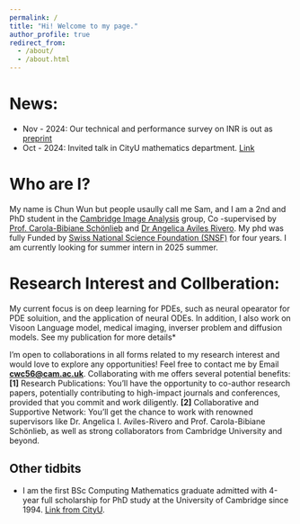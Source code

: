 ```yaml
---
permalink: /
title: "Hi! Welcome to my page."
author_profile: true
redirect_from: 
  - /about/
  - /about.html
---
```

News:
======
* Nov - 2024: Our technical and performance survey on INR is out as <a href="https://arxiv.org/pdf/2411.03688">preprint</a>
* Oct - 2024: Invited talk in CityU mathematics department. [Link](https://www.cityu.edu.hk/ma/sites/g/files/asqsls6306/files/2024-10/col_20241015.pdf)

Who are I?
======
My name is Chun Wun but people usaully call me Sam, and I am a 2nd and PhD student in the [Cambridge Image Analysis](https://www.damtp.cam.ac.uk/research/cia/cambridge-image-analysis) group, Co -supervised by [Prof. Carola-Bibiane Schönlieb](https://www.damtp.cam.ac.uk/person/cbs31) and [Dr Angelica Aviles Rivero](https://angelicaiaviles.wordpress.com/). My phd was fully Funded by [Swiss National Science Foundation (SNSF)](https://www.snf.ch/en/FKhU9kAtfXx7w9AI/page/home) for four years. I am currently looking for summer intern in 2025 summer.

Research Interest and Collberation:
======
My current focus is on deep learning for PDEs, such as neural opearator for PDE soluition, and the application of neural ODEs. In addition, I also work on Visoon Language model, medical imaging, inverser problem and diffusion models.  See my publication for more details*

I’m open to collaborations in all forms related to my research interest and would love to explore any opportunities! Feel free to contact me by Email <b>cwc56@cam.ac.uk</b>. Collaborating with me offers several potential benefits: <b>[1]</b> Research Publications: You’ll have the opportunity to co-author research papers, potentially contributing to high-impact journals and conferences, provided that you commit and work diligently. <b>[2]</b> Collaborative and Supportive Network: You’ll get the chance to work with renowned supervisors like Dr. Angelica I. Aviles-Rivero and Prof. Carola-Bibiane Schönlieb, as well as strong collaborators from Cambridge University and beyond. 




Other tidbits
------
* I am the first BSc Computing Mathematics graduate admitted with 4-year full scholarship for PhD study at the University of Cambridge since 1994. [Link from CityU](https://www.cityu.edu.hk/csci/news-events/news-and-achievements/first-bsc-computing-maths-local-graduate-obtained-full). 


